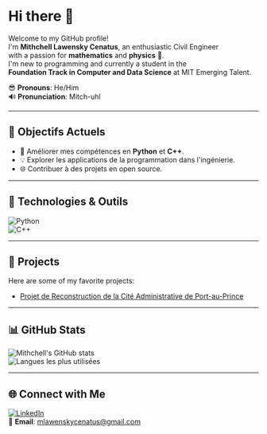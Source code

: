 # Hi there 👋  

Welcome to my GitHub profile!  
I'm **Mithchell Lawensky Cenatus**, an enthusiastic Civil Engineer  
with a passion for **mathematics** and **physics** 🚀.  
I'm new to programming and currently a student in the  
**Foundation Track in Computer and Data Science** at MIT Emerging Talent.

😎 **Pronouns**: He/Him  
🔊 **Pronunciation**: Mitch-uhl  

---

## 🌱 Objectifs Actuels

- 📘 Améliorer mes compétences en **Python** et **C++**.  
- 💡 Explorer les applications de la programmation dans l'ingénierie.  
- 🌐 Contribuer à des projets en open source.

---

## 🔧 Technologies & Outils

![Python](https://img.shields.io/badge/-Python-3776AB?logo=python&logoColor=white&style=flat)  
![C++](https://img.shields.io/badge/-C++-00599C?logo=c%2B%2B&logoColor=white&style=flat)

---

## 🚀 Projects

Here are some of my favorite projects:

- [Projet de Reconstruction de la Cité Administrative de Port-au-Prince](https://youtu.be/oUdI1pYpFEk?si=rEsiEgXVc7bbiCyy)

---

## 📊 GitHub Stats

![Mithchell's GitHub stats](https://github-readme-stats.vercel.app/api?username=mithchell509&show_icons=true&theme=radical)  
![Langues les plus utilisées](https://github-readme-stats.vercel.app/api/top-langs/?username=mithchell509&layout=compact&theme=radical)

---

## 🌐 Connect with Me

[![LinkedIn](https://img.shields.io/badge/LinkedIn-Mithchell-blue?logo=linkedin&style=flat)](https://www.linkedin.com/in/mithchell-lawensky-cenatus-75a76b173?utm_source=share&utm_campaign=share_via&utm_content=profile&utm_medium=android_app)  
📧 **Email**: [mlawenskycenatus@gmail.com](mailto:mlawenskycenatus@gmail.com)
